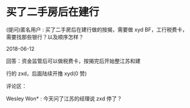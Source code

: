 # 买了二手房后在建行

(提问)匿名用户 : 买了二手房后在建行做的按揭，需要做 xyd BF，工行税费卡，需要找那些银行？以及顺序怎样？

2018-06-12

回答：资金监管后可以做税费卡，按揭完后开始整江苏和建

行的 zxd，后面陆续开撸 xyd(0 赞)

评论区：

Wesley Won* : 今天问了江苏的经理说 zxd 停了？